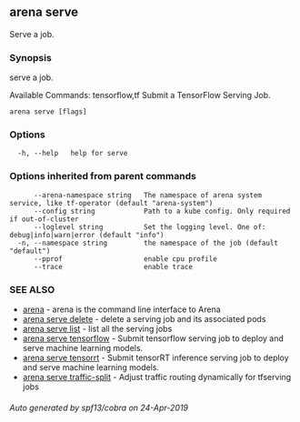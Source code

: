 ## arena serve

Serve a job.

### Synopsis

serve a job.

Available Commands:
  tensorflow,tf  Submit a TensorFlow Serving Job.
    

```
arena serve [flags]
```

### Options

```
  -h, --help   help for serve
```

### Options inherited from parent commands

```
      --arena-namespace string   The namespace of arena system service, like tf-operator (default "arena-system")
      --config string            Path to a kube config. Only required if out-of-cluster
      --loglevel string          Set the logging level. One of: debug|info|warn|error (default "info")
  -n, --namespace string         the namespace of the job (default "default")
      --pprof                    enable cpu profile
      --trace                    enable trace
```

### SEE ALSO

* [arena](arena.md)	 - arena is the command line interface to Arena
* [arena serve delete](arena_serve_delete.md)	 - delete a serving job and its associated pods
* [arena serve list](arena_serve_list.md)	 - list all the serving jobs
* [arena serve tensorflow](arena_serve_tensorflow.md)	 - Submit tensorflow serving job to deploy and serve machine learning models.
* [arena serve tensorrt](arena_serve_tensorrt.md)	 - Submit tensorRT inference serving job to deploy and serve machine learning models.
* [arena serve traffic-split](arena_serve_traffic-split.md)	 - Adjust traffic routing dynamically for tfserving jobs

###### Auto generated by spf13/cobra on 24-Apr-2019
